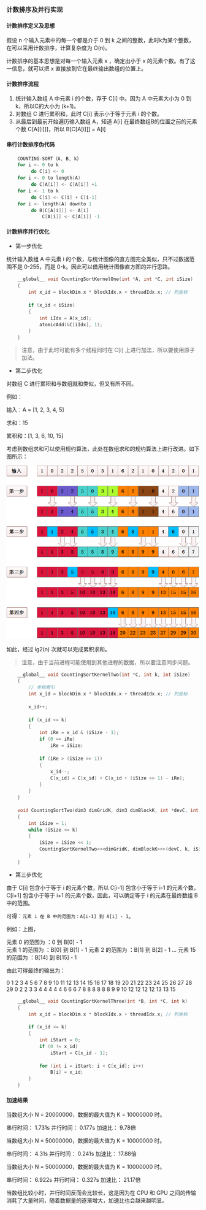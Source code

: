 ### 计数排序及并行实现

#### 计数排序定义及思想

假设 n 个输入元素中的每一个都是介于 0 到 k 之间的整数，此时k为某个整数，在可以采用计数排序，计算复杂度为 O(n)。

计数排序的基本思想是对每一个输入元素 x ，确定出小于 x 的元素个数。有了这一信息，就可以把 x 直接放到它在最终输出数组的位置上。

#### 计数排序流程

1. 统计输入数组 A 中元素 i 的个数，存于 C[i] 中。因为 A 中元素大小为 0 到 k，所以C的大小为 (k+1)。
2. 对数组 C 进行累积和，此时 C[i] 表示小于等于元素 i 的个数。
3. 从最后到最前开始遍历输入数组 A，知道 A[i] 在最终数组B的位置之前的元素个数 C[A[[i]]]，所以 B[C[A[i]]] = A[i]


#### 串行计数排序伪代码

```cpp
    COUNTING-SORT（A, B, k）
    for i <- 0 to k
         do C[i] <- 0
    for i <- 0 to length(A)
         do C[A[i]] <- C[A[i]] +1
    for i <- 1 to k
         do C[i] <- C[i] + C[i-1]
    for i <- length(A) downto 1
         do B[C[A[i]]] <- A[i]
             C[A[i]] <- C[A[i]] -1        
```

#### 计数排序并行优化

+ 第一步优化

统计输入数组 A 中元素 i 的个数，与统计图像的直方图完全类似，只不过数据范围不是 0-255，而是 0-k。因此可以借用统计图像直方图的并行思路。

```cpp
    __global__ void CountingSortKernelOne(int *A, int *C, int iSize)
    {
        int x_id = blockDim.x * blockIdx.x + threadIdx.x; // 列坐标

        if (x_id < iSize)
        {
            int iIdx = A[x_id];
            atomicAdd(&C[iIdx], 1);
        }
    }
```

> 注意，由于此时可能有多个线程同时在 C[i] 上进行加法，所以要使用原子加法。

+ 第二步优化

对数组 C 进行累积和与数组就和类似，但又有所不同。

例如：

输入：A = [1, 2, 3, 4, 5]

求和：15

累积和：[1, 3, 6, 10, 15]

考虑到数组求和可以使用规约算法，此处在数组求和的规约算法上进行改进。如下图所示：

![](./picture/累积和.png)


如此，经过 lg2(n) 次就可以完成累积求和。

> 注意，由于当前进程可能使用到其他进程的数据，所以要注意同步问题。

```cpp
    __global__ void CountingSortKernelTwo(int *C, int k, int iSize)
    {
        // 坐标索引
        int x_id = blockDim.x * blockIdx.x + threadIdx.x; // 列坐标

        x_id++;

        if (x_id <= k)
        {
            int iRe = x_id & (iSize - 1);
            if (0 == iRe)
                iRe = iSize;

            if (iRe > (iSize >> 1))
            {
                x_id--;
                C[x_id] = C[x_id] + C[x_id + (iSize >> 1) - iRe];
            }
        }
    }

    void CountingSortTwo(dim3 dimGridK, dim3 dimBlockK, int *devC, int k)
    {
        int iSize = 1;
        while (iSize <= k)
        {
            iSize = iSize << 1;
            CountingSortKernelTwo<<<dimGridK, dimBlockK>>>(devC, k, iSize);
        }
    }
```

+ 第三步优化

由于 C[i] 包含小于等于 i 的元素个数，所以 C[i-1] 包含小于等于 i-1 的元素个数，C[i+1] 包含小于等于 i+1 的元素个数，因此，可以确定等于 i 的元素在最终数组 B 中的范围。

可得：`元素 i 在 B 中的范围为：A[i-1] 到 A[i] - 1`。

例如：上图，

元素 0 的范围为 ：0 到 B[0] - 1  
元素 1 的范围为 ：B[0] 到 B[1] - 1
元素 2 的范围为 ：B[1] 到 B[2] - 1
...
元素 15 的范围为 ：B[14] 到 B[15] - 1

由此可得最终的输出为：

0 1 2 3 4 5 6 7 8 9 10 11 12 13 14 15 16 17 18 19 20 21 22 23 24 25 26 27 28 29
0 2 2 3 3 4 4 4 4 4  6   6   6   7   8   8   8   8   8   8   9   9  10 12 12 12 12 13 13 15

```cpp
    __global__ void CountingSortKernelThree(int *B, int *C, int k)
    {
        int x_id = blockDim.x * blockIdx.x + threadIdx.x; // 列坐标

        if (x_id <= k)
        {
            int iStart = 0;
            if (0 != x_id)
                iStart = C[x_id - 1];

            for (int i = iStart; i < C[x_id]; i++)
                B[i] = x_id;
        }
    }
```

#### 加速结果

当数组大小 N = 20000000，数据的最大值为 K = 10000000 时。

串行时间： 1.731s
并行时间： 0.177s
加速比： 9.78倍


当数组大小 N = 50000000，数据的最大值为 K = 10000000 时。

串行时间： 4.31s
并行时间： 0.241s
加速比： 17.88倍


当数组大小 N = 50000000，数据的最大值为 K = 10000000 时。

串行时间： 6.922s
并行时间： 0.327s
加速比： 21.17倍


当数组比较小时，并行时间反而会比较长，这是因为在 CPU 和 GPU 之间的传输消耗了大量时间，随着数据量的逐渐增大，加速比也会越来越明显。
